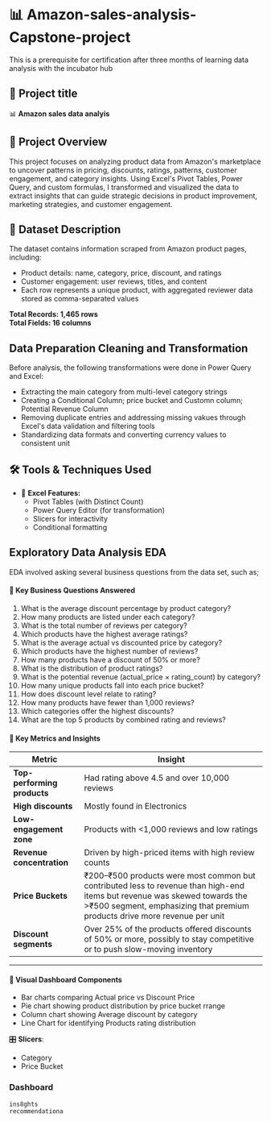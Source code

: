 # 📊 Amazon-sales-analysis-Capstone-project
This is a prerequisite for certification after three months of learning data analysis with the incubator hub

## 📌 Project title 
📊 **Amazon sales data analyis**

##  📂 Project Overview

This project focuses on analyzing product data from Amazon's marketplace to uncover patterns in pricing, discounts, ratings, patterns, customer engagement, and category insights. Using Excel's Pivot Tables, Power Query, and custom formulas, I transformed and visualized the data to extract insights that can guide strategic decisions in product improvement, marketing strategies, and customer engagement. 

## 📁 Dataset Description
The dataset contains information scraped from Amazon product pages, including: 
- Product details: name, category, price, discount, and ratings 
 - Customer engagement: user reviews, titles, and content 
 - Each row represents a unique product, with aggregated reviewer data stored as comma-separated values

**Total Records: 	1,465 rows**       
**Total Fields: 16 columns** 

## Data Preparation Cleaning and Transformation
Before analysis, the following transformations were done in Power Query and Excel:
 - Extracting the main category from multi-level category strings
 - Creating a Conditional Column; price bucket and Customn column; Potential Revenue Column
 - Removing duplicate entries and addressing missing vakues through Excel's data validation and filtering tools
 - Standardizing data formats and converting currency values to consistent unit
   
## 🛠 Tools & Techniques Used
- 📌 **Excel Features:**
  - Pivot Tables (with Distinct Count)
  - Power Query Editor (for transformation)
  - Slicers for interactivity
  - Conditional formatting
  
## Exploratory Data Analysis EDA
EDA involved asking several business questions from the data set, such as;

#### 🧠 Key Business Questions Answered
1. What is the average discount percentage by product category?
2. How many products are listed under each category?
3. What is the total number of reviews per category?
4. Which products have the highest average ratings?
5. What is the average actual vs discounted price by category?
6. Which products have the highest number of reviews?
7. How many products have a discount of 50% or more?
8. What is the distribution of product ratings?
9. What is the potential revenue (actual_price × rating_count) by category?
10. How many unique products fall into each price bucket?
11. How does discount level relate to rating?
12. How many products have fewer than 1,000 reviews?
13. Which categories offer the highest discounts?
14. What are the top 5 products by combined rating and reviews?

#### 📌 Key Metrics and Insights
| Metric | Insight |
|--------|---------|
| **Top-performing products** | Had rating above 4.5 and over 10,000 reviews |
| **High discounts** | Mostly found in Electronics |
| **Low-engagement zone** | Products with <1,000 reviews and low ratings |
| **Revenue concentration** | Driven by high-priced items with high review counts |
| **Price Buckets** | ₹200–₹500 products were most common but contributed less to revenue than high-end items but revenue was skewed towards the >₹500 segment, emphasizing that premium products drive more revenue per unit |
| **Discount segments** | Over 25% of the products offered discounts of 50% or more, possibly to stay competitive or to push slow-moving inventory | 

---
 #### 🔵 Visual Dashboard Components
  - Bar charts comparing Actual price vs Discount Price
  -  Pie chart showing product distribution by price bucket rrange
  -  Column chart showing Average discount by category
  -  Line Chart for identifying Products rating distribution

 🎛️ **Slicers**:
  - Category
  - Price Bucket

### Dashboard



    ins8ghts
    recommendationa

